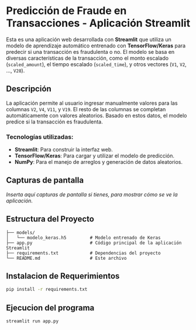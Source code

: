 # Predicción de Fraude en Transacciones - Aplicación Streamlit

Esta es una aplicación web desarrollada con **Streamlit** que utiliza un modelo de aprendizaje automático entrenado con **TensorFlow/Keras** para predecir si una transacción es fraudulenta o no. El modelo se basa en diversas características de la transacción, como el monto escalado (`scaled_amount`), el tiempo escalado (`scaled_time`), y otros vectores (`V1`, `V2`, ..., `V28`).

## Descripción

La aplicación permite al usuario ingresar manualmente valores para las columnas `V2`, `V4`, `V11`, y `V19`. El resto de las columnas se completan automáticamente con valores aleatorios. Basado en estos datos, el modelo predice si la transacción es fraudulenta.

### Tecnologías utilizadas:
- **Streamlit**: Para construir la interfaz web.
- **TensorFlow/Keras**: Para cargar y utilizar el modelo de predicción.
- **NumPy**: Para el manejo de arreglos y generación de datos aleatorios.

## Capturas de pantalla

_Inserta aquí capturas de pantalla si tienes, para mostrar cómo se ve la aplicación._

## Estructura del Proyecto

```plaintext
├── models/
│   └── modelo_keras.h5         # Modelo entrenado de Keras
├── app.py                      # Código principal de la aplicación Streamlit
├── requirements.txt            # Dependencias del proyecto
└── README.md                   # Este archivo
```

## Instalacion de Requerimientos
```bash
pip install -r requirements.txt
```

## Ejecucion del programa
```bash
streamlit run app.py
```
